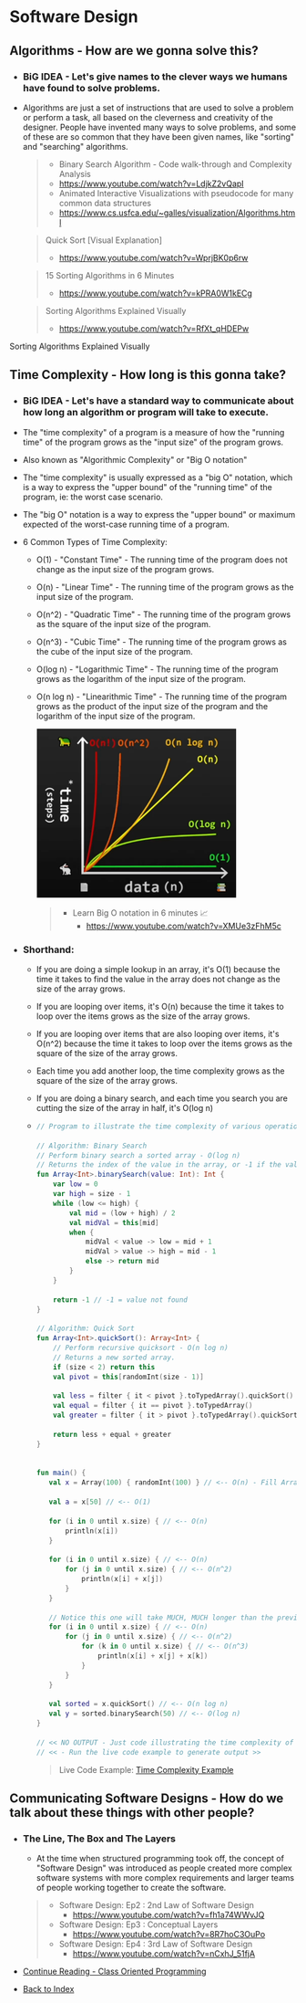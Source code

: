 # Software Design

## Algorithms - How are we gonna solve this?
  - ### BiG IDEA - Let's give names to the clever ways we humans have found to solve problems.

  - Algorithms are just a set of instructions that are used to solve a problem or perform a task, all based on the
    cleverness and creativity of the designer. People have invented many ways to solve problems, and some of these
    are so common that they have been given names, like "sorting" and "searching" algorithms.
    > - Binary Search Algorithm - Code walk-through and Complexity Analysis
    > - https://www.youtube.com/watch?v=LdjkZ2vQapI
    > - Animated Interactive Visualizations with pseudocode for many common data structures
    > - https://www.cs.usfca.edu/~galles/visualization/Algorithms.html

    > Quick Sort [Visual Explanation] 
    >   - https://www.youtube.com/watch?v=WprjBK0p6rw
   
    > 15 Sorting Algorithms in 6 Minutes
    >   - https://www.youtube.com/watch?v=kPRA0W1kECg
    
    > Sorting Algorithms Explained Visually
    >   - https://www.youtube.com/watch?v=RfXt_qHDEPw  


Sorting Algorithms Explained Visually

## Time Complexity - How long is this gonna take?
  - ### BiG IDEA - Let's have a standard way to communicate about how long an algorithm or program will take to execute.
  
  - The "time complexity" of a program is a measure of how the "running time" of the program grows as the "input size"
    of the program grows.
  - Also known as "Algorithmic Complexity" or "Big O notation"
  - The "time complexity" is usually expressed as a "big O" notation, which is a way to express the "upper bound" of
    the "running time" of the program, ie: the worst case scenario.
  - The "big O" notation is a way to express the "upper bound" or maximum expected of the worst-case running time of a program.
  - 6 Common Types of Time Complexity:
      - O(1) - "Constant Time" - The running time of the program does not change as the input size of the program grows.
      - O(n) - "Linear Time" - The running time of the program grows as the input size of the program.
      - O(n^2) - "Quadratic Time" - The running time of the program grows as the square of the input size of the program.
      - O(n^3) - "Cubic Time" - The running time of the program grows as the cube of the input size of the program.
      - O(log n) - "Logarithmic Time" - The running time of the program grows as the logarithm of the input size of the program.
      - O(n log n) - "Linearithmic Time" - The running time of the program grows as the product of the input size of the program and the logarithm of the input size of the program.
        
        [<img src="assets/bigo.png" width="350"/>](https://www.youtube.com/watch?v=XMUe3zFhM5c)
    
        > - Learn Big O notation in 6 minutes 📈
        >   - https://www.youtube.com/watch?v=XMUe3zFhM5c
  
  - ### Shorthand:
    - If you are doing a simple lookup in an array, it's O(1) because the time it takes to find the value in the array
      does not change as the size of the array grows.
    - If you are looping over items, it's O(n) because the time it takes to loop over the items grows as the size of the
      array grows.
    - If you are looping over items that are also looping over items, it's O(n^2) because the time it takes to loop over
      the items grows as the square of the size of the array grows.
    - Each time you add another loop, the time complexity grows as the square of the size of the array grows.
    - If you are doing a binary search, and each time you search you are cutting the size of the array in half,
      it's O(log n)
 
    - ```Kotlin
      // Program to illustrate the time complexity of various operations
      
      // Algorithm: Binary Search
      // Perform binary search a sorted array - O(log n)
      // Returns the index of the value in the array, or -1 if the value is not found.
      fun Array<Int>.binarySearch(value: Int): Int {
          var low = 0
          var high = size - 1
          while (low <= high) {
              val mid = (low + high) / 2
              val midVal = this[mid]
              when {
                  midVal < value -> low = mid + 1
                  midVal > value -> high = mid - 1
                  else -> return mid
              }
          }
          
          return -1 // -1 = value not found
      }
      
      // Algorithm: Quick Sort
      fun Array<Int>.quickSort(): Array<Int> {
          // Perform recursive quicksort - O(n log n)
          // Returns a new sorted array.
          if (size < 2) return this
          val pivot = this[randomInt(size - 1)]
          
          val less = filter { it < pivot }.toTypedArray().quickSort()
          val equal = filter { it == pivot }.toTypedArray()
          val greater = filter { it > pivot }.toTypedArray().quickSort()
          
          return less + equal + greater
      }
      
    
      fun main() {
         val x = Array(100) { randomInt(100) } // <-- O(n) - Fill Array x with 100 random integers
         
         val a = x[50] // <-- O(1)
         
         for (i in 0 until x.size) { // <-- O(n)
             println(x[i])
         }
         
         for (i in 0 until x.size) { // <-- O(n)
             for (j in 0 until x.size) { // <-- O(n^2)
                 println(x[i] + x[j])
             }
         }
         
         // Notice this one will take MUCH, MUCH longer than the previous ones.
         for (i in 0 until x.size) { // <-- O(n)
             for (j in 0 until x.size) { // <-- O(n^2)
                 for (k in 0 until x.size) { // <-- O(n^3)
                     println(x[i] + x[j] + x[k])
                 }
             }
         }
         
         val sorted = x.quickSort() // <-- O(n log n)
         val y = sorted.binarySearch(50) // <-- O(log n)
      }
      
      // << NO OUTPUT - Just code illustrating the time complexity of the operations >> 
      // << - Run the live code example to generate output >>
      ```
        > Live Code Example: [Time Complexity Example](src/main/kotlin/timeComplexityExample.kt)

## Communicating Software Designs - How do we talk about these things with other people? 
  - ### The Line, The Box and The Layers
    - At the time when structured programming took off, the concept of "Software Design" was introduced
      as people created more complex software systems with more complex requirements and larger teams of people working
      together to create the software.
    > - Software Design: Ep2 : 2nd Law of Software Design
    >     - https://www.youtube.com/watch?v=fh1a74WWvJQ
    > - Software Design: Ep3 : Conceptual Layers
    >     - https://www.youtube.com/watch?v=8R7hoC3OuPo
    > - Software Design: Ep4 : 3rd Law of Software Design
    >     - https://www.youtube.com/watch?v=nCxhJ_51fjA 

- [Continue Reading - Class Oriented Programming](./09-ClassOrientedProgramming)
- [Back to Index](README.md)